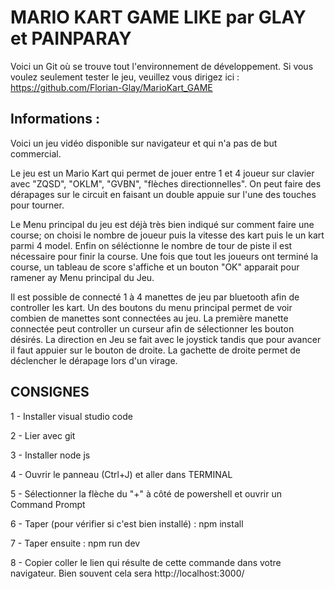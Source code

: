 # MARIO KART GAME LIKE par GLAY et PAINPARAY

Voici un Git où se trouve tout l'environnement de développement. Si vous voulez seulement tester le jeu, veuillez vous dirigez ici : https://github.com/Florian-Glay/MarioKart_GAME

## Informations :

Voici un jeu vidéo disponible sur navigateur et qui n'a pas de but commercial.

Le jeu est un Mario Kart qui permet de jouer entre 1 et 4 joueur sur clavier avec "ZQSD", "OKLM", "GVBN", "flèches directionnelles". On peut faire des dérapages sur le circuit en faisant un double appuie sur l'une des touches pour tourner.

Le Menu principal du jeu est déjà très bien indiqué sur comment faire une course; on choisi le nombre de joueur puis la vitesse des kart puis le un kart parmi 4 model. Enfin on séléctionne le nombre de tour de piste il est nécessaire pour finir la course. Une fois que tout les joueurs ont terminé la course, un tableau de score s'affiche et un bouton "OK" apparait pour ramener ay Menu principal du Jeu.

Il est possible de connecté 1 à 4 manettes de jeu par bluetooth afin de controller les kart. Un des boutons du menu principal permet de voir combien de manettes sont connectées au jeu. La première manette connectée peut controller un curseur afin de sélectionner les bouton désirés. La direction en Jeu se fait avec le joystick tandis que pour avancer il faut appuier sur le bouton de droite. La gachette de droite permet de déclencher le dérapage lors d'un virage.

## CONSIGNES

1 - Installer visual studio code

2 - Lier avec git

3 - Installer node js

4 - Ouvrir le panneau (Ctrl+J) et aller dans TERMINAL

5 - Sélectionner la flèche du "+" à côté de powershell et ouvrir un Command Prompt

6 - Taper (pour vérifier si c'est bien installé) : npm install

7 - Taper ensuite : npm run dev

8 -  Copier coller le lien qui résulte de cette commande dans votre navigateur. Bien souvent cela sera http://localhost:3000/ 
